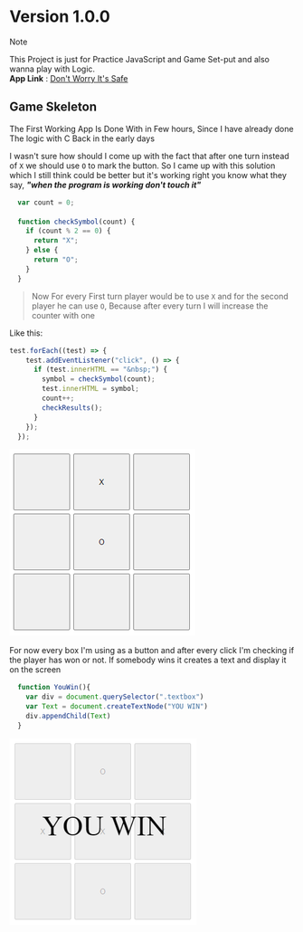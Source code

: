 # Version 1.0.0

>[!Note]
>This Project is just for Practice JavaScript and Game Set-put and also wanna play with Logic.<br>
>**App Link** : [Don't Worry It's Safe](https://beautiful-lollipop-2f84ff.netlify.app/)


## Game Skeleton 
The First Working App Is Done With in Few hours, Since I have already done The logic with C Back in the early days

I wasn't sure how should I come up with the fact that after one turn instead of `X` we should use `O` to mark the button. So I came up with this solution which I still think could be better but it's working right you know what they say, ***"when the program is working don't touch it"***

```js
  var count = 0;

  function checkSymbol(count) {
    if (count % 2 == 0) {
      return "X";
    } else {
      return "O";
    }
  }
```

>Now For every First turn player would be to use `X` and for the second player he can use `O`, Because after every turn I will increase the counter with one<br>

Like this:
```js
test.forEach((test) => {
    test.addEventListener("click", () => {
      if (test.innerHTML == "&nbsp;") {
        symbol = checkSymbol(count);
        test.innerHTML = symbol;
        count++;
        checkResults();
      }
    });
  });
```
![X and O](/images/V1.0.0_XandO.png)

For now every box I'm using as a button and after every click I'm checking if the player has won or not. 
If somebody wins it creates a text and display it on the screen
```js
  function YouWin(){
    var div = document.querySelector(".textbox")
    var Text = document.createTextNode("YOU WIN")
    div.appendChild(Text)
  }
```

![V1.0.0_YouWin](/images/V1.0.0_YouWin.png)